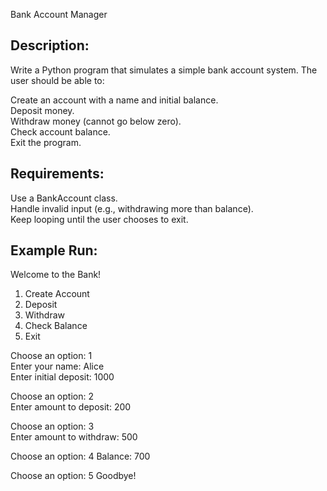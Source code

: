 Bank Account Manager

## Description:
Write a Python program that simulates a simple bank account system. The user should be able to:  

Create an account with a name and initial balance.  
Deposit money.  
Withdraw money (cannot go below zero).  
Check account balance.  
Exit the program.  

## Requirements:  
Use a BankAccount class.  
Handle invalid input (e.g., withdrawing more than balance).  
Keep looping until the user chooses to exit.  

## Example Run:
Welcome to the Bank!
1. Create Account
2. Deposit
3. Withdraw
4. Check Balance
5. Exit

Choose an option: 1  
Enter your name: Alice  
Enter initial deposit: 1000  

Choose an option: 2  
Enter amount to deposit: 200  

Choose an option: 3  
Enter amount to withdraw: 500  

Choose an option: 4
Balance: 700

Choose an option: 5
Goodbye!

